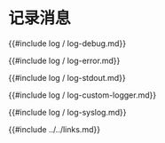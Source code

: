 
# 记录消息

{{#include log / log-debug.md}}

{{#include log / log-error.md}}

{{#include log / log-stdout.md}}

{{#include log / log-custom-logger.md}}

{{#include log / log-syslog.md}}

{{#include ../../links.md}}
